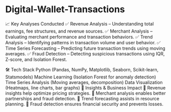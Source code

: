 # Digital-Wallet-Transactions
📈 Key Analyses Conducted
✅ Revenue Analysis – Understanding total earnings, fee structures, and revenue sources.
✅ Merchant Analysis – Evaluating merchant performance and transaction behaviors.
✅ Trend Analysis – Identifying patterns in transaction volume and user behavior.
✅ Time Series Forecasting – Predicting future transaction trends using moving averages.
✅ Fraud Detection – Detecting suspicious transactions using IQR, Z-score, and Isolation Forest.

🛠️ Tech Stack
Python (Pandas, NumPy, Matplotlib, Seaborn, Scikit-learn, Statsmodels)
Machine Learning (Isolation Forest for anomaly detection)
Time Series Analysis (Moving averages, decomposition)
Data Visualization (Heatmaps, line charts, bar graphs)
🔮 Insights & Business Impact
📌 Revenue insights help optimize pricing strategies.
📌 Merchant analysis enables better partnerships and fraud detection.
📌 Trend forecasting assists in resource planning.
📌 Fraud detection ensures financial security and prevents losses.


